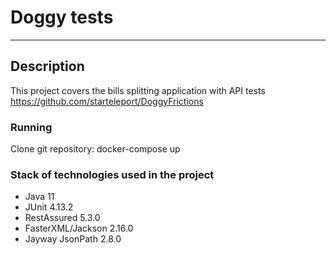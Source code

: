 # Doggy tests

---
## Description
This project covers the bills splitting application with API tests https://github.com/starteleport/DoggyFrictions

### Running
Clone git repository: docker-compose up

### Stack of technologies used in the project

- Java 11
- JUnit 4.13.2
- RestAssured 5.3.0
- FasterXML/Jackson 2.16.0
- Jayway JsonPath 2.8.0
